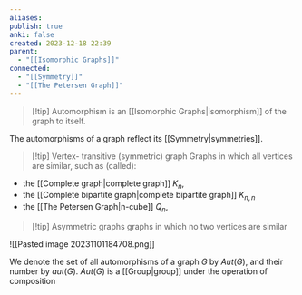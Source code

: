 ```yaml
---
aliases: 
publish: true
anki: false
created: 2023-12-18 22:39
parent:
  - "[[Isomorphic Graphs]]"
connected:
  - "[[Symmetry]]"
  - "[[The Petersen Graph]]"
---
```


> [!tip] Automorphism
> is an [[Isomorphic Graphs|isomorphism]] of the graph to itself.

The automorphisms of a graph reflect its [[Symmetry|symmetries]].

> [!tip] Vertex- transitive (symmetric) graph
Graphs in which all vertices are similar, such as (called):
- the [[Complete graph|complete graph]]  $K_n$, 
- the [[Complete bipartite graph|complete bipartite graph]] $K_{n,n}$
- the [[The Petersen Graph|n-cube]]  $Q_n$, 

> [!tip] Asymmetric graphs
graphs in which no two vertices are similar

![[Pasted image 20231101184708.png]]

We denote the set of all automorphisms of a graph $G$ by $Aut(G)$, and their number by $aut(G)$. 
$Aut(G)$ is a [[Group|group]] under the operation of composition








